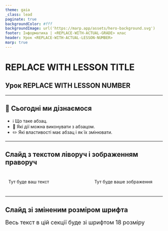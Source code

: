 ```yaml
---
theme: gaia
_class: lead
paginate: true
backgroundColor: #fff
backgroundImage: url('https://marp.app/assets/hero-background.svg')
footer: Інформатика | <REPLACE-WITH-ACTUAL-GRADE> клас
header: Урок <REPLACE-WITH-ACTUAL-LESSON-NUMBER>
marp: true
---
```


<style>

.grid-container {
  display: grid;
  grid-template-columns: 50% 50%;
  align-items: left;
}
.text-left {
  font-size: 14px; /* Adjust text size */
  padding: 10px;
}
.image-center {
  max-width: 100%; /* Ensures the image scales within its space */
  height: auto;
  text-align: right;
  display: flex;
  align-items: center;
  justify-content: center;
}

.text-medium {
  font-size: 30px;
}

</style>

# **REPLACE WITH LESSON TITLE**

## Урок **REPLACE WITH LESSON NUMBER**

---

## 🎯 Сьогодні ми дізнаємося

- ℹ️ Що таке абзац.
- 🔧 Які дії можна виконувати з абзацом.
- ✏️ Які властивості має абзац і як їх змінювати.

---

## Cлайд з текстом ліворуч і зображенням праворуч


<div class="grid-container">
  <div class="text-left">

Тут буде ваш текст

  </div>

  <div class="image-center">

Тут буде ваше зображення

  </div>
</div>

---

## Слайд зі зміненим розміром шрифта

<style>
  .slide {
    font-size: 18px;
  }
</style>

<section class="slide">
Весь текст в цій секції буде зі шрифтом 18 розміру
</section>
